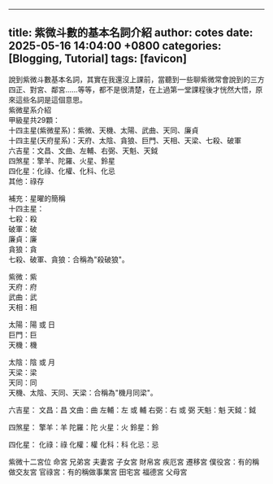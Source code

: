 
---
title: 紫微斗數的基本名詞介紹
author: cotes
date: 2025-05-16 14:04:00 +0800
categories: [Blogging, Tutorial]
tags: [favicon]
---

說到紫微斗數基本名詞，其實在我還沒上課前，當聽到一些聊紫微常會說到的三方四正、對宮、鄰宮......等等，都不是很清楚，在上過第一堂課程後才恍然大悟，原來這些名詞是這個意思。<br>
紫微星系介紹<br>
甲級星共29顆：<br>
十四主星(紫微星系)：紫微、天機、太陽、武曲、天同、廉貞<br>
十四主星(天府星系)：天府、太陰、貪狼、巨門、天相、天梁、七殺、破軍<br>
六吉星：文昌、文曲、左輔、右弼、天魁、天鉞<br>
四煞星：擎羊、陀羅、火星、鈴星<br>
四化星：化祿、化權、化科、化忌<br>
其他：祿存<br>

補充：星曜的簡稱<br>
十四主星：<br>
七殺：殺<br>
破軍：破<br>
廉貞：廉<br>
貪狼：貪<br>
七殺、破軍、貪狼：合稱為"殺破狼"。<br>

紫微：紫<br>
天府：府<br>
武曲：武<br>
天相：相<br>

太陽：陽 或 日<br>
巨門：巨<br>
天機：機<br>

太陰：陰 或 月<br>
天梁：梁<br>
天同：同<br>
天機、太陰、天同、天梁：合稱為"機月同梁"。<br>

六吉星：
文昌：昌
文曲：曲
左輔：左 或 輔
右弼：右 或 弼
天魁：魁
天鉞：鉞

四煞星：
擎羊：羊
陀羅：陀
火星：火
鈴星：鈴

四化星：
化祿：祿
化權：權
化科：科
化忌：忌

紫微十二宮位
命宮
兄弟宮
夫妻宮
子女宮
財帛宮
疾厄宮
遷移宮
僕役宮：有的稱做交友宮
官祿宮：有的稱做事業宮
田宅宮
福德宮
父母宮

